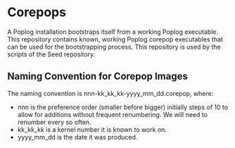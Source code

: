 # Corepops

A Poplog installation bootstraps itself from a working Poplog executable. This 
repository contains known, working Poplog corepop executables that can be used
for the bootstrapping process. This repository is used by the scripts of the 
Seed repository.

## Naming Convention for Corepop Images

The naming convention is nnn-kk_kk_kk-yyyy_mm_dd.corepop, where:

- nnn is the preference order (smaller before bigger) initially steps of 10 to allow for additions without frequent renumbering. We will need to renumber every so often.
- kk_kk_kk is a kernel number it is known to work on.
- yyyy_mm_dd is the date it was produced.
